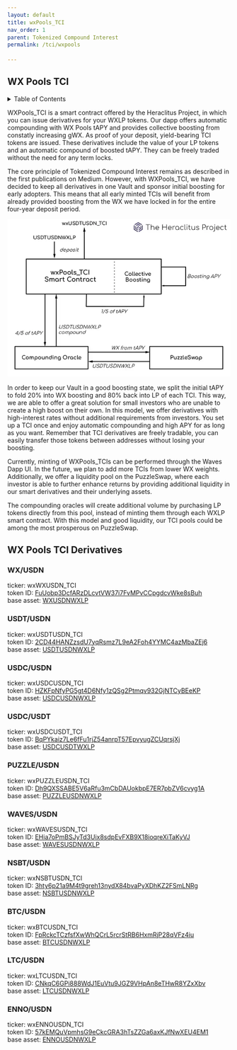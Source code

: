 ```yaml
---
layout: default
title: wxPools_TCI
nav_order: 1
parent: Tokenized Compound Interest
permalink: /tci/wxpools

---
```


## WX Pools TCI

<details closed markdown="block">
  <summary>
    Table of Contents
  </summary>
  {: .text-delta }
1. TOC
{:toc}
</details>

WXPools_TCI is a smart contract offered by the Heraclitus Project, in which you can issue derivatives for your WXLP tokens. Our dapp offers automatic compounding with WX Pools tAPY and provides collective boosting from constatly increasing gWX. As proof of your deposit, yield-bearing TCI tokens are issued. These derivatives include the value of your LP tokens and an automatic compound of boosted tAPY. They can be freely traded without the need for any term locks.

The core principle of Tokenized Compound Interest remains as described in the first publications on Medium. However, with WXPools_TCI, we have decided to keep all derivatives in one Vault and sponsor initial boosting for early adopters. This means that all early minted TCIs will benefit from already provided boosting from the WX we have locked in for the entire four-year deposit period.

![diagram](images/wxpools-01.png)

In order to keep our Vault in a good boosting state, we split the initial tAPY to fold 20% into WX boosting and 80% back into LP of each TCI. This way, we are able to offer a great solution for small investors who are unable to create a high boost on their own. In this model, we offer derivatives with high-interest rates without additional requirements from investors. You set up a TCI once and enjoy automatic compounding and high APY for as long as you want. Remember that TCI derivatives are freely tradable, you can easily transfer those tokens between addresses without losing your boosting.

Currently, minting of WXPools_TCIs can be performed through the Waves Dapp UI. In the future, we plan to add more TCIs from lower WX weights. Additionally, we offer a liquidity pool on the PuzzleSwap, where each investor is able to further enhance returns by providing additional liquidity in our smart derivatives and their underlying assets.

The compounding oracles will create additional volume by purchasing LP tokens directly from this pool, instead of minting them through each WXLP smart contract. With this model and good liquidity, our TCI pools could be among the most prosperous on PuzzleSwap.

## WX Pools TCI Derivatives

### WX/USDN
ticker: wxWXUSDN_TCI \
token ID: [FuUobp3DcfARzDLcvtVW37i7FvMPvCCpgdcvWke8sBuh](https://wscan.io/FuUobp3DcfARzDLcvtVW37i7FvMPvCCpgdcvWke8sBuh) \
base asset: [WXUSDNWXLP](https://wscan.io/F2AKkA513k5yHEJkLsU6vWxCYYk811GpjLhwEv2WGwZ9)

### USDT/USDN
ticker: wxUSDTUSDN_TCI \
token ID: [2CD44HANZzsdU7yqRsmz7L9eA2Foh4YYMC4azMbaZEj6](https://wscan.io/2CD44HANZzsdU7yqRsmz7L9eA2Foh4YYMC4azMbaZEj6) \
base asset: [USDTUSDNWXLP](https://wscan.io/97zHFp1C3cB7qfvx8Xv5f2rWp9nUSG5UnAamfPcW6txf)

### USDC/USDN
ticker: wxUSDCUSDN_TCI \
token ID: [HZKFpNfyPG5gt4D6Nfy1zQSg2Ptmqv932GjNTCyBEeKP](https://wscan.io/HZKFpNfyPG5gt4D6Nfy1zQSg2Ptmqv932GjNTCyBEeKP) \
base asset: [USDCUSDNWXLP](https://wscan.io/EK6N7S38xbtBT3SxAqoGdDLCiX6rojX6G169CnSyuE5)

### USDC/USDT
ticker: wxUSDCUSDT_TCI \
token ID: [BqPYkaiz7Le6fFu1rjZ54anrpT57EpvyugZCUqrsjXj](https://wscan.io/BqPYkaiz7Le6fFu1rjZ54anrpT57EpvyugZCUqrsjXj) \
base asset: [USDCUSDTWXLP](https://wscan.io/EPhdEfmQaNcHyvDmRGhnLhgcJtKZ2a4k3ZBmKWtAEWyH)

### PUZZLE/USDN
ticker: wxPUZZLEUSDN_TCI \
token ID: [Dh9QXSSABE5V6aRfu3mCbDAUokbpE7ER7pbZV6cvyg1A](https://wscan.io/Dh9QXSSABE5V6aRfu3mCbDAUokbpE7ER7pbZV6cvyg1A) \
base asset: [PUZZLEUSDNWXLP](https://wscan.io/E8zHu33GfcNyGLypX77gZiUXfvuZQeaYmiEfsy7VYNwP)

### WAVES/USDN
ticker: wxWAVESUSDN_TCI \
token ID: [EHia7oPmBSJyTd3Uix8sdpEvFXB9X18ioqreXiTaKyVJ](https://wscan.io/EHia7oPmBSJyTd3Uix8sdpEvFXB9X18ioqreXiTaKyVJ) \
base asset: [WAVESUSDNWXLP](https://wscan.io/7KZbJrVopwJhkdwbe1eFDBbex4dkY63MxjTNjqXtrzj1)

### NSBT/USDN
ticker: wxNSBTUSDN_TCI \
token ID: [3hty6p21a9M4t9greh13nydX84bvaPyXDhKZ2FSmLNRg](https://wscan.io/3hty6p21a9M4t9greh13nydX84bvaPyXDhKZ2FSmLNRg) \
base asset: [NSBTUSDNWXLP](https://wscan.io/AGo49HCtQUghfxHSpUXub3KBaMXyunJmTxQ4azgU5Ax5)

### BTC/USDN
ticker: wxBTCUSDN_TCI \
token ID: [FpRckcTCzfsfXwWhQCrL5rcrStRB6HxmRjP28qVFz4iu](https://wscan.io/FpRckcTCzfsfXwWhQCrL5rcrStRB6HxmRjP28qVFz4iu) \
base asset: [BTCUSDNWXLP](https://wscan.io/8WhH5CCJ6NakPvEvAJcizqqD7H6axhupdYHDFumSDwsy)

### LTC/USDN
ticker: wxLTCUSDN_TCI \
token ID: [CNkqC6GPi888WdJ1EuVtu9JGZ9VHpAn8eTHwR8YZxXbv](https://wscan.io/CNkqC6GPi888WdJ1EuVtu9JGZ9VHpAn8eTHwR8YZxXbv) \
base asset: [LTCUSDNWXLP](https://wscan.io/CNkqC6GPi888WdJ1EuVtu9JGZ9VHpAn8eTHwR8YZxXbv)

### ENNO/USDN
ticker: wxENNOUSDN_TCI \
token ID: [57kEMQuVpmhsG9eCkcGRA3hTsZZGa6axKJfNwXEU4EM1](https://wscan.io/57kEMQuVpmhsG9eCkcGRA3hTsZZGa6axKJfNwXEU4EM1) \
base asset: [ENNOUSDNWXLP](https://wscan.io/HnW33dcEaeUTcgMLd8vHoJR5iAFZ2ngHDAa9E9496kDX)
